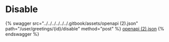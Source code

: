 # Disable

{% swagger src="../../../../../../.gitbook/assets/openapi (2).json" path="/user/greetings/{id}/disable" method="post" %}
[openapi (2).json](<../../../../../../.gitbook/assets/openapi (2).json>)
{% endswagger %}
